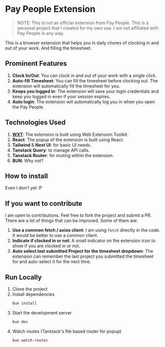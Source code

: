 # Pay People Extension

> NOTE: This is not an official extension from Pay People. This is a personal project that I created for my own use. I
> am not affiliated with Pay People in any way.

This is a browser extension that helps you in daily chores of clocking in and out of your work.
And filling the timesheet.

## Prominent Features

1. **Clock In/Out**: You can clock in and out of your work with a single click.
2. **Auto-fill Timesheet**: You can fill the timesheet before clocking out. The extension will automatically fill the
   timesheet for you.
3. **Keeps you logged in**: The extension will save your login credentials and keep you logged in even if your session
   expires.
4. **Auto login**: The extension will automatically log you in when you open the Pay People.

## Technologies Used

1. [**WXT**](https://wxt.dev/): The extension is built using Web Extension Toolkit.
2. **React**: The popup of the extension is built using React.
3. **Tailwind** & **Next UI**: for basic UI needs.
4. **Tanstack Query**: to manage API calls.
5. **Tanstack Router**: for routing within the extension.
6. **BUN**: Why not?

## How to install

Even I don't yet :P

## If you want to contribute

I am open to contributions. Feel free to fork the project and submit a PR.
There are a lot of things that can be improved. Some of them are:

1. **Use a common fetch / axios client**: I am using `fetch` directly in the code. It would be better to use a common
   client.
2. **Indicate if clocked in or not**: A small indicator on the extension icon to show if you are clocked in or not.
3. **Auto select last submitted Project for the timesheet dropdown**: The extension can remember the last project you
   submitted the timesheet for and auto-select it for the next time.

## Run Locally

1. Clone the project
2. Install dependencies
   ```bash
   bun install
   ```
3. Start the development server
   ```bash
   bun dev
   ```
4. Watch routes (Tanstack's file based router for popup)
   ```bash
   bun watch-routes
   ```
